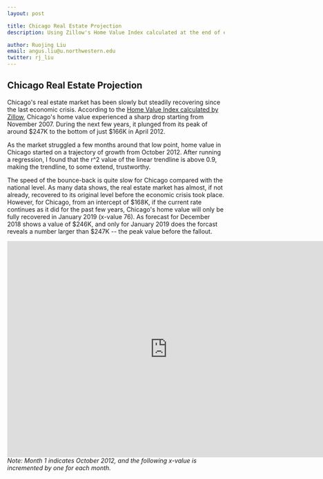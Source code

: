 ```yaml
---
layout: post

title: Chicago Real Estate Projection
description: Using Zillow's Home Value Index calculated at the end of each month to project Chicago's future real estate market

author: Ruojing Liu
email: angus.liu@u.northwestern.edu
twitter: rj_liu
---
```


## Chicago Real Estate Projection

Chicago's real estate market has been slowly but steadily recovering since the last economic crisis. According to the <a href="http://www.zillow.com/chicago-il/home-values/">Home Value Index calculated by Zillow</a>, Chicago's home value experienced a sharp drop starting from November 2007. During the next few years, it plunged from its peak of around $247K to the bottom of just $166K in April 2012.

As the market struggled a few months around that low point, home value in Chicago started on a trajectory of growth from October 2012. After running a regression, I found that the r^2 value of the linear trendline is above 0.9, making the trendline, to some extend, trustworthy.

The speed of the bounce-back is quite slow for Chicago compared with the national level. As many data shows, the real estate market has almost, if not already, recovered to its original level before the economic crisis took place. However, for Chicago, from an intercept of $168K, if the current rate continues as it did for the past few years, Chicago's home value will only be fully recovered in January 2019 (x-value 76). As forecast for December 2018 shows a value of $246K, and only for January 2019 does the forcast reveals a number larger than $247K -- the peak value before the fallout.
<iframe width="741" height="501.5" seamless frameborder="0" scrolling="no" src="https://docs.google.com/spreadsheets/d/1U36JZuJUcCH3ez2PJkyjxG3YKvV1jBIJ3THpSvUJCZ0/pubchart?oid=1892042934&amp;format=interactive"></iframe>
<i>Note: Month 1 indicates October 2012, and the following x-value is incremented by one for each month.</i>

